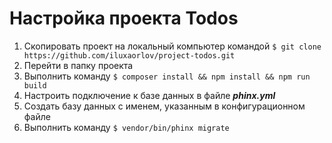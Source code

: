 # Настройка проекта Todos
1. Скопировать проект на локальный компьютер командой ```$ git clone https://github.com/iluxaorlov/project-todos.git```
2. Перейти в папку проекта
3. Выполнить команду ```$ composer install && npm install && npm run build```
7. Настроить подключение к базе данных в файле ***phinx.yml***
8. Создать базу данных с именем, указанным в конфигурационном файле
9. Выполнить команду ```$ vendor/bin/phinx migrate```